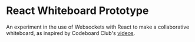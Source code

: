 # React Whiteboard Prototype

An experiment in the use of Websockets with React to make a collaborative whiteboard, as inspired by Codeboard Club's [videos](https://www.youtube.com/watch?v=LZTWYdU4nKk).